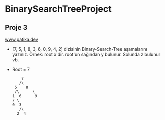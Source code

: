 # BinarySearchTreeProject

## Proje 3
www.patika.dev

- [7, 5, 1, 8, 3, 6, 0, 9, 4, 2] dizisinin Binary-Search-Tree aşamalarını yazınız. Örnek: root x'dir. root'un sağından y bulunur. Solunda z bulunur vb.

- Root = 7

          7
         /\
       5    8
       /\      \
      1  6      9
      / \  
      0  3
         /\
        2  4 
    
     
   
